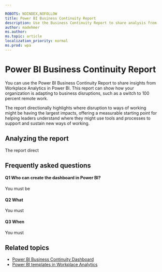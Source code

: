 ```yaml
---

ROBOTS: NOINDEX,NOFOLLOW
title: Power BI Business Continuity Report
description: Use the Business Continuity Report to share analysis from Workplace Analytics in Power BI
author: madehmer
ms.author: 
ms.topic: article
localization_priority: normal 
ms.prod: wpa
---
```


# Power BI Business Continuity Report

You can use the Power BI Business Continuity Report to share insights from Workplace Analytics in Power BI. This report can show how your organization is adapting to business disruptions, such as a switch to 100 percent remote work.

The report directionally highlights where disruption to ways of working might be having the largest impacts, offering a measurable starting point for helping leaders understand where they might use tools and processes to support and sustain new ways of working.

## Analyzing the report

The report direct

## Frequently asked questions

#### Q1 Who can create the dashboard in Power BI?

You must be 

#### Q2 What

You must 

#### Q3 When

You must 

## Related topics

* [Power BI Business Continuity Dashboard](power-bi-bc.md)
* [Power BI templates in Workplace Analytics](power-bi-templates.md)

